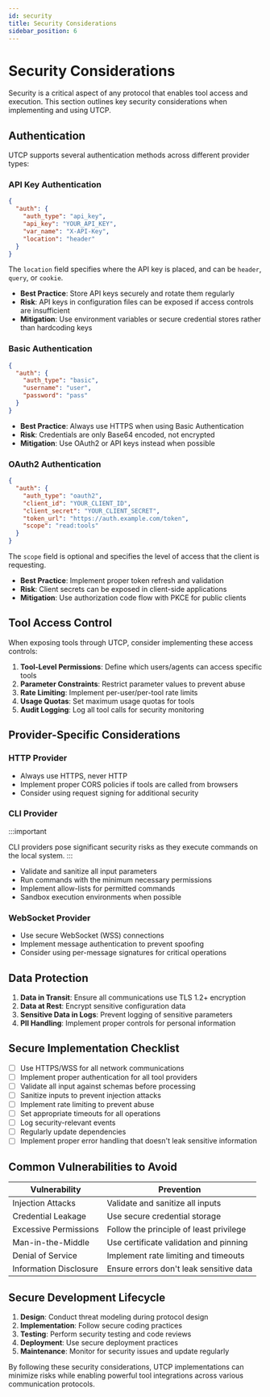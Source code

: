 ```yaml
---
id: security
title: Security Considerations
sidebar_position: 6
---
```


# Security Considerations

Security is a critical aspect of any protocol that enables tool access and execution. This section outlines key security considerations when implementing and using UTCP.

## Authentication

UTCP supports several authentication methods across different provider types:

### API Key Authentication

```json
{
  "auth": {
    "auth_type": "api_key",
    "api_key": "YOUR_API_KEY",
    "var_name": "X-API-Key",
    "location": "header"
  }
}
```

The `location` field specifies where the API key is placed, and can be `header`, `query`, or `cookie`.

- **Best Practice**: Store API keys securely and rotate them regularly
- **Risk**: API keys in configuration files can be exposed if access controls are insufficient
- **Mitigation**: Use environment variables or secure credential stores rather than hardcoding keys

### Basic Authentication

```json
{
  "auth": {
    "auth_type": "basic",
    "username": "user",
    "password": "pass"
  }
}
```

- **Best Practice**: Always use HTTPS when using Basic Authentication
- **Risk**: Credentials are only Base64 encoded, not encrypted
- **Mitigation**: Use OAuth2 or API keys instead when possible

### OAuth2 Authentication

```json
{
  "auth": {
    "auth_type": "oauth2",
    "client_id": "YOUR_CLIENT_ID",
    "client_secret": "YOUR_CLIENT_SECRET",
    "token_url": "https://auth.example.com/token",
    "scope": "read:tools"
  }
}
```

The `scope` field is optional and specifies the level of access that the client is requesting.

- **Best Practice**: Implement proper token refresh and validation
- **Risk**: Client secrets can be exposed in client-side applications
- **Mitigation**: Use authorization code flow with PKCE for public clients

## Tool Access Control

When exposing tools through UTCP, consider implementing these access controls:

1. **Tool-Level Permissions**: Define which users/agents can access specific tools
2. **Parameter Constraints**: Restrict parameter values to prevent abuse
3. **Rate Limiting**: Implement per-user/per-tool rate limits
4. **Usage Quotas**: Set maximum usage quotas for tools
5. **Audit Logging**: Log all tool calls for security monitoring

## Provider-Specific Considerations

### HTTP Provider

- Always use HTTPS, never HTTP
- Implement proper CORS policies if tools are called from browsers
- Consider using request signing for additional security

### CLI Provider

:::important

CLI providers pose significant security risks as they execute commands on the local system.
:::

- Validate and sanitize all input parameters
- Run commands with the minimum necessary permissions
- Implement allow-lists for permitted commands
- Sandbox execution environments when possible

### WebSocket Provider

- Use secure WebSocket (WSS) connections
- Implement message authentication to prevent spoofing
- Consider using per-message signatures for critical operations

## Data Protection

1. **Data in Transit**: Ensure all communications use TLS 1.2+ encryption
2. **Data at Rest**: Encrypt sensitive configuration data
3. **Sensitive Data in Logs**: Prevent logging of sensitive parameters
4. **PII Handling**: Implement proper controls for personal information

## Secure Implementation Checklist

- [ ] Use HTTPS/WSS for all network communications
- [ ] Implement proper authentication for all tool providers
- [ ] Validate all input against schemas before processing
- [ ] Sanitize inputs to prevent injection attacks
- [ ] Implement rate limiting to prevent abuse
- [ ] Set appropriate timeouts for all operations
- [ ] Log security-relevant events
- [ ] Regularly update dependencies
- [ ] Implement proper error handling that doesn't leak sensitive information

## Common Vulnerabilities to Avoid

| Vulnerability | Prevention |
|--------------|------------|
| Injection Attacks | Validate and sanitize all inputs |
| Credential Leakage | Use secure credential storage |
| Excessive Permissions | Follow the principle of least privilege |
| Man-in-the-Middle | Use certificate validation and pinning |
| Denial of Service | Implement rate limiting and timeouts |
| Information Disclosure | Ensure errors don't leak sensitive data |

## Secure Development Lifecycle

1. **Design**: Conduct threat modeling during protocol design
2. **Implementation**: Follow secure coding practices
3. **Testing**: Perform security testing and code reviews
4. **Deployment**: Use secure deployment practices
5. **Maintenance**: Monitor for security issues and update regularly

By following these security considerations, UTCP implementations can minimize risks while enabling powerful tool integrations across various communication protocols.
